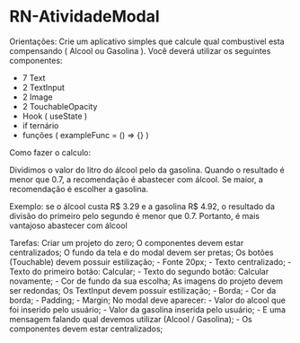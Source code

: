# RN-AtividadeModal

Orientações:
Crie um aplicativo simples que calcule qual combustivel esta compensando ( Alcool ou Gasolina ). Você deverá utilizar os seguintes componentes:
- 7 Text
- 2 TextInput
- 2 Image
- 2 TouchableOpacity
- Hook ( useState )
- if ternário
- funções ( exampleFunc = () => {} )

Como fazer o calculo:

Dividimos o valor do litro do álcool pelo da gasolina.
Quando o resultado é menor que 0.7, a recomendação é abastecer 
com álcool. Se maior, a recomendação é escolher a gasolina.

Exemplo: se o álcool custa R$ 3.29 e a gasolina R$ 4.92, o resultado da divisão do primeiro pelo segundo é menor que 0.7. Portanto, é mais vantajoso abastecer com álcool

Tarefas:
Criar um projeto do zero;
O componentes devem estar centralizados;
O fundo da tela e do modal devem ser pretas;
Os botões (Touchable) devem possuir estilização;
	- Fonte 20px;
	- Texto centralizado;
	- Texto do primeiro botão: Calcular;
	- Texto do segundo botão: Calcular novamente;
	- Cor de fundo da sua escolha;
As imagens do projeto devem ser redondas;
Os TextInput devem possuir estilização;
	- Borda;
	- Cor da borda;
	- Padding;
	- Margin;
No modal deve aparecer:
	- Valor do alcool que foi inserido pelo usuário;
	- Valor da gasolina inserida pelo usuário;
	- E uma mensagem falando qual devemos utilizar (Alcool / Gasolina);
	- Os componentes devem estar centralizados;
